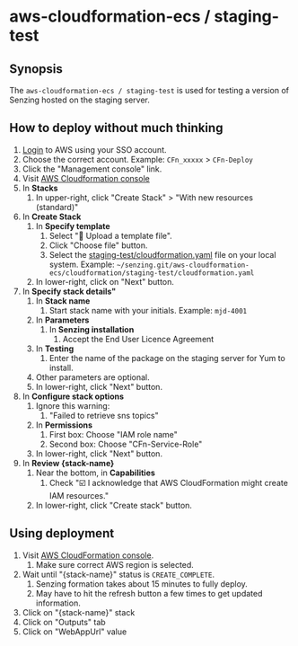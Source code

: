 # aws-cloudformation-ecs / staging-test

## Synopsis

The `aws-cloudformation-ecs / staging-test` is used for testing a version of Senzing hosted on the staging server.

## How to deploy without much thinking

1. [Login](https://awssenzingsso.awsapps.com/start)
   to AWS using your SSO account.
1. Choose the correct account.
   Example:
   `CFn_xxxxx` > `CFn-Deploy`
1. Click the "Management console" link.
1. Visit [AWS Cloudformation console](https://console.aws.amazon.com/cloudformation/home)
1. In **Stacks**
    1. In upper-right, click "Create Stack" > "With new resources (standard)"
1. In **Create Stack**
    1. In **Specify template**
        1. Select ":radio_button: Upload a template file".
        1. Click "Choose file" button.
        1. Select the [staging-test/cloudformation.yaml](https://github.com/Senzing/aws-cloudformation-ecs/blob/main/cloudformation/staging-test/cloudformation.yaml) file on your local system.
           Example: `~/senzing.git/aws-cloudformation-ecs/cloudformation/staging-test/cloudformation.yaml`
    1. In lower-right, click on "Next" button.
1. In **Specify stack details"**
    1. In **Stack name**
        1. Start stack name with your initials.
           Example: `mjd-4001`
    1. In **Parameters**
        1. In **Senzing installation**
            1. Accept the End User Licence Agreement
    1. In **Testing**
        1. Enter the name of the package on the staging server for Yum to install.
    1. Other parameters are optional.
    1. In lower-right, click "Next" button.
1. In **Configure stack options**
    1. Ignore this warning:
        1. "Failed to retrieve sns topics"
    1. In **Permissions**
        1. First box: Choose "IAM role name"
        1. Second box: Choose "CFn-Service-Role"
    1. In lower-right, click "Next" button.
1. In **Review {stack-name}**
    1. Near the bottom, in **Capabilities**
        1. Check ":ballot_box_with_check: I acknowledge that AWS CloudFormation might create IAM resources."
    1. In lower-right, click "Create stack" button.

## Using deployment

1. Visit [AWS CloudFormation console](https://console.aws.amazon.com/cloudformation/home).
    1. Make sure correct AWS region is selected.
1. Wait until "{stack-name}" status is `CREATE_COMPLETE`.
    1. Senzing formation takes about 15 minutes to fully deploy.
    1. May have to hit the refresh button a few times to get updated information.
1. Click on "{stack-name}" stack
1. Click on "Outputs" tab
1. Click on "WebAppUrl" value
